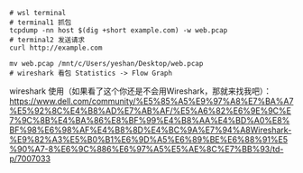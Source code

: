 
```shell
# wsl terminal
# terminal1 抓包
tcpdump -nn host $(dig +short example.com) -w web.pcap
# terminal2 发送请求
curl http://example.com

mv web.pcap /mnt/c/Users/yeshan/Desktop/web.pcap
# wireshark 看包 Statistics -> Flow Graph
```

wireshark 使用（如果看了这个你还是不会用Wireshark，那就来找我吧）：https://www.dell.com/community/%E5%85%A5%E9%97%A8%E7%BA%A7%E5%92%8C%E4%B8%AD%E7%AB%AF/%E5%A6%82%E6%9E%9C%E7%9C%8B%E4%BA%86%E8%BF%99%E4%B8%AA%E4%BD%A0%E8%BF%98%E6%98%AF%E4%B8%8D%E4%BC%9A%E7%94%A8Wireshark-%E9%82%A3%E5%B0%B1%E6%9D%A5%E6%89%BE%E6%88%91%E5%90%A7-8%E6%9C%886%E6%97%A5%E5%AE%8C%E7%BB%93/td-p/7007033